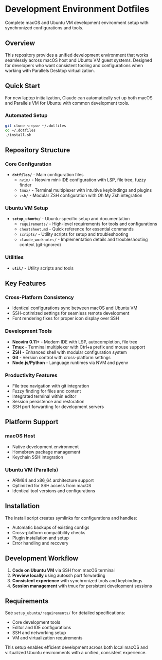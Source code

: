 # Development Environment Dotfiles

Complete macOS and Ubuntu VM development environment setup with synchronized configurations and tools.

## Overview

This repository provides a unified development environment that works seamlessly across macOS host and Ubuntu VM guest systems. Designed for developers who want consistent tooling and configurations when working with Parallels Desktop virtualization.

## Quick Start

For new laptop initialization, Claude can automatically set up both macOS and Parallels VM for Ubuntu with common development tools.

### Automated Setup
```bash
git clone <repo> ~/.dotfiles
cd ~/.dotfiles
./install.sh
```

## Repository Structure

### Core Configuration
- **`dotfiles/`** - Main configuration files
  - `nvim/` - Neovim mini-IDE configuration with LSP, file tree, fuzzy finder
  - `tmux/` - Terminal multiplexer with intuitive keybindings and plugins
  - `zsh/` - Modular ZSH configuration with Oh My Zsh integration

### Ubuntu VM Setup
- **`setup_ubuntu/`** - Ubuntu-specific setup and documentation
  - `requirements/` - High-level requirements for tools and configurations
  - `cheatsheet.md` - Quick reference for essential commands
  - `scripts/` - Utility scripts for setup and troubleshooting
  - `claude_worknotes/` - Implementation details and troubleshooting context (git-ignored)

### Utilities
- **`util/`** - Utility scripts and tools

## Key Features

### Cross-Platform Consistency
- Identical configurations sync between macOS and Ubuntu VM
- SSH-optimized settings for seamless remote development
- Font rendering fixes for proper icon display over SSH

### Development Tools
- **Neovim 0.11+** - Modern IDE with LSP, autocompletion, file tree
- **Tmux** - Terminal multiplexer with Ctrl+a prefix and mouse support
- **ZSH** - Enhanced shell with modular configuration system
- **Git** - Version control with cross-platform settings
- **Node.js/Python** - Language runtimes via NVM and pyenv

### Productivity Features
- File tree navigation with git integration
- Fuzzy finding for files and content
- Integrated terminal within editor
- Session persistence and restoration
- SSH port forwarding for development servers

## Platform Support

### macOS Host
- Native development environment
- Homebrew package management
- Keychain SSH integration

### Ubuntu VM (Parallels)
- ARM64 and x86_64 architecture support
- Optimized for SSH access from macOS
- Identical tool versions and configurations

## Installation

The install script creates symlinks for configurations and handles:
- Automatic backups of existing configs
- Cross-platform compatibility checks
- Plugin installation and setup
- Error handling and recovery

## Development Workflow

1. **Code on Ubuntu VM** via SSH from macOS terminal
2. **Preview locally** using autossh port forwarding
3. **Consistent experience** with synchronized tools and keybindings
4. **Session management** with tmux for persistent development sessions

## Requirements

See `setup_ubuntu/requirements/` for detailed specifications:
- Core development tools
- Editor and IDE configurations
- SSH and networking setup
- VM and virtualization requirements

This setup enables efficient development across both local macOS and virtualized Ubuntu environments with a unified, consistent experience.